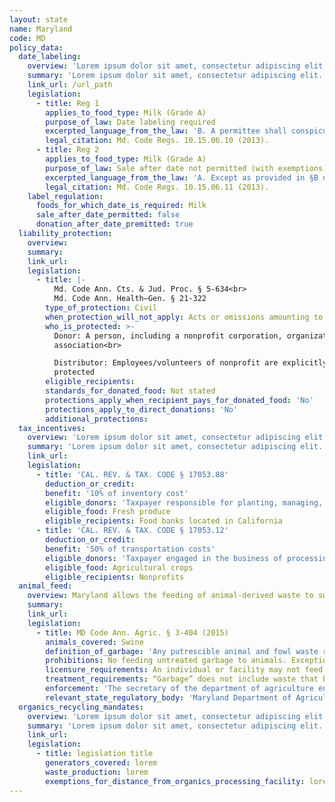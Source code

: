 ```yaml
---
layout: state
name: Maryland
code: MD
policy_data:
  date_labeling:
    overview: 'Lorem ipsum dolor sit amet, consectetur adipiscing elit. Curabitur tellus mi, consequat at laoreet eget, vestibulum nec dolor. Vivamus volutpat quam ac quam bibendum rutrum.'
    summary: 'Lorem ipsum dolor sit amet, consectetur adipiscing elit. Curabitur tellus mi, consequat at laoreet eget, vestibulum nec dolor. Vivamus volutpat quam ac quam bibendum rutrum.'
    link_url: /url_path
    legislation:
      - title: Reg 1
        applies_to_food_type: Milk (Grade A)
        purpose_of_law: Date labeling required
        excerpted_language_from_the_law: 'B. A permittee shall conspicuously and legibly mark the cap or non-glass container of Grade A fluid milk with the words “Sell by”, followed by the designation of the month and the day of the month after which the product may not be sold, delivered, or offered for sale.'
        legal_citation: Md. Code Regs. 10.15.06.10 (2013).
      - title: Reg 2
        applies_to_food_type: Milk (Grade A)
        purpose_of_law: Sale after date not permitted (with exemptions)
        excerpted_language_from_the_law: 'A. Except as provided in §B of this regulation, a person may not offer Grade A fluid milk for sale beyond the sell-by date. B. The following establishments may use or serve Grade A fluid milk up to 4 days beyond the sell-by date: (1) Food service facilities; (2) Hospitals; (3) Schools; (4) Institutions; and (5) Places where milk is consumed on the premises. C. An establishment listed in §B of this regulation shall ensure that Grade A fluid milk is used by the establishment not later than 4 days beyond the sell-by date.'
        legal_citation: Md. Code Regs. 10.15.06.11 (2013).
    label_regulation:
      foods_for_which_date_is_required: Milk
      sale_after_date_permitted: false
      donation_after_date_premitted: true
  liability_protection:
    overview:
    summary:
    link_url:
    legislation:
      - title: |-
          Md. Code Ann. Cts. & Jud. Proc. § 5-634<br>
          Md. Code Ann. Health—Gen. § 21-322
        type_of_protection: Civil
        when_protection_will_not_apply: Acts or omissions amounting to gross negligence or willful and wanton misconduct
        who_is_protected: >-
          Donor: A person, including a nonprofit corporation, organization, or
          association<br>

          Distributor: Employees/volunteers of nonprofit are explicitly
          protected
        eligible_recipients:
        standards_for_donated_food: Not stated
        protections_apply_when_recipient_pays_for_donated_food: 'No'
        protections_apply_to_direct_donations: 'No'
        additional_protections:
  tax_incentives:
    overview: 'Lorem ipsum dolor sit amet, consectetur adipiscing elit. Curabitur tellus mi, consequat at laoreet eget, vestibulum nec dolor. Vivamus volutpat quam ac quam bibendum rutrum.'
    summary: 'Lorem ipsum dolor sit amet, consectetur adipiscing elit. Curabitur tellus mi, consequat at laoreet eget, vestibulum nec dolor. Vivamus volutpat quam ac quam bibendum rutrum.'
    link_url:
    legislation:
      - title: 'CAL. REV. & TAX. CODE § 17053.88'
        deduction_or_credit:
        benefit: '10% of inventory cost'
        eligible_donors: 'Taxpayer responsible for planting, managing, and harvesting crops'
        eligible_food: Fresh produce
        eligible_recipients: Food banks located in California
      - title: 'CAL. REV. & TAX. CODE § 17053.12'
        deduction_or_credit:
        benefit: '50% of transportation costs'
        eligible_donors: 'Taxpayer engaged in the business of processing, distributing, or selling agricultural products'
        eligible_food: Agricultural crops
        eligible_recipients: Nonprofits
  animal_feed:
    overview: Maryland allows the feeding of animal-derived waste to swine provided that it has been properly heat-treated and fed by a licensed facility. All other waste may be fed to swine without heat-treatment. Individuals may feed household garbage to their own swine without heat-treating it and without a license.
    summary:
    link_url:
    legislation:
      - title: MD Code Ann. Agric. § 3-404 (2015)
        animals_covered: Swine
        definition_of_garbage: 'Any putrescible animal and fowl waste resulting from the handling, preparation, cooking, and consumption of foods, including any animal and fowl carcass, part of it, and any other substance that has been mixed with or been in contact with any animal or fowl waste or carcass. § 3-404 (2015).'
        prohibitions: No feeding untreated garbage to animals. Exception for individuals feeding household garbage. § 3-404 (2015).
        licensure_requirements: An individual or facility may not feed garbage to swine without procuring an annual license from the state. § 3-404 (2015).
        treatment_requirements: “Garbage” does not include waste that has been heat-treated such that it either contains less than ten percent moisture or has been deemed safe to feed animals by the secretary of the department of agriculture. § 3-404 (2015).
        enforcement: 'The secretary of the department of agriculture enforces the garbage-feeding rule. If any individual or facility violates the garbage-feeding rule, the swine may not be sold or removed from its location within 30 days of having consumed the garbage or longer if prescribed by the secretary. § 3-404 (2015).'
        relevant_state_regulatory_body: 'Maryland Department of Agriculture (§ 3-404 (2015)), <a href="http://mda.maryland.gov/Pages/default.aspx>http://mda.maryland.gov/Pages/default.aspx</a>.'
  organics_recycling_mandates:
    overview: 'Lorem ipsum dolor sit amet, consectetur adipiscing elit. Curabitur tellus mi, consequat at laoreet eget, vestibulum nec dolor. Vivamus volutpat quam ac quam bibendum rutrum.'
    summary: 'Lorem ipsum dolor sit amet, consectetur adipiscing elit. Curabitur tellus mi, consequat at laoreet eget, vestibulum nec dolor. Vivamus volutpat quam ac quam bibendum rutrum.'
    link_url:
    legislation:
      - title: legislation title
        generators_covered: lorem
        waste_production: lorem
        exemptions_for_distance_from_organics_processing_facility: lorem
---
```

